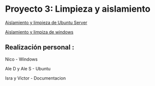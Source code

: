 # Proyecto 3: Limpieza y aislamiento

[Aislamiento y limpieza de Ubuntu Server](https://github.com/IES-Rafael-Alberti/GRUPO_3/blob/main/Bastionados%20de%20redes%20y%20sistemas/Proyecto%203/UbuntuServer.md)

[Aislamiento y limpiza de windows](https://github.com/IES-Rafael-Alberti/GRUPO_3/blob/main/Bastionados%20de%20redes%20y%20sistemas/Proyecto%203/windows.md)


## Realización personal :
Nico - Windows

Ale D y Ale S - Ubuntu

Isra y Victor - Documentacion
